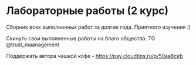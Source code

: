# Лабораторные работы (2 курс)

Сборник всех выполненных работ за долгие года.
Приятного изучения :)

Скинуть свои выполненные работы на благо общества: TG @trust_maanagement

Поддержать автора чашкой кофе - https://pay.cloudtips.ru/p/50aa8ceb
